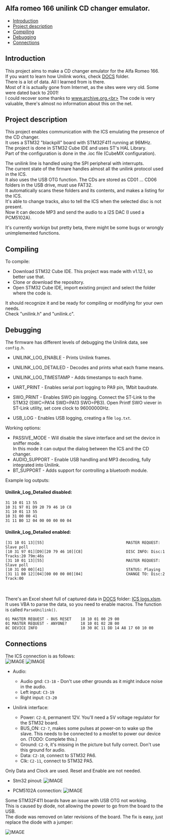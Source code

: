 ## Alfa romeo 166 unilink CD changer emulator.

<!-- MarkdownTOC -->

* [Introduction](#intro)
* [Project description](#description)
* [Compiling](#compiling)
* [Debugging](#debugging)
* [Connections](#connections)

<!-- /MarkdownTOC -->

<a id="intro"></a>
## Introduction
This project aims to make a CD changer emulator for the Alfa Romeo 166.<br>
If you want to learn how Unilink works, check [DOCS](/DOCS) folder.<br>
There is a lot of data. All I learned from is there.<br>
Most of it is actually gone from Internet, as the sites were very old. Some were dated back to 2001!<br>
I could recover some thanks to www.archive.org.<br>
The code is very valuable, there's almost no information about this on the net.<br>

<a id="description"></a>
## Project description
This project enables communication with the ICS emulating the presence of the CD changer.<br>
It uses a STM32 "blackpill" board with STM32F411 running at 96MHz.<br>
The project is done in STM32 Cube IDE and uses ST's HAL Library.<br>
Part of the configuration is done in the .ioc file (CubeMX configuration).<br>

The unilink line is handled using the SPI peripheral with interrupts.<br> 
The current state of the firmare handles almost all the unilink protocol used in the ICS.<br>
It also uses the USB OTG function. The CDs are stored as CD01 ... CD06 folders in the USB drive, must use FAT32.<br>
It automatically scans these folders and its contents, and makes a listing for the ICS.<br>
It's able to change tracks, also to tell the ICS when the selected disc is not present.<br>
Now it can decode MP3 and send the audio to a I2S DAC (I used a PCM5102A).<br>

It's currently workign but pretty beta, there might be some bugs or wrongly unimplemented functions.<br> 

<a id="compiling"></a>
## Compiling

To compile:<br>
- Download STM32 Cube IDE. This project was made with v1.12.1, so better use that.
- Clone or download the repository.
- Open STM32 Cube IDE, import existing project and select the folder where the code is.

It should recognize it and be ready for compiling or modifying for your own needs.<br>
Check "unilink.h" and "unilink.c". 
  
 
  
<a id="debugging"></a>
## Debugging

The firmware has different levels of debugging the Unilink data, see `config.h`.
  - UNILINK_LOG_ENABLE - Prints Unilink frames.
  - UNILINK_LOG_DETAILED - Decodes and prints what each frame means.
  - UNILINK_LOG_TIMESTAMP - Adds timestamps to each frame.  
  
  - UART_PRINT - Enables serial port logging to PA9 pin, 1Mbit baudrate.
  - SWO_PRINT - Enables SWO pin logging. Connect the ST-Link to the STM32 (SWC=PA14 SWD=PA13 SWO=PB3).
                Open Printf SWO viever in ST-Link utility, set core clock to 96000000Hz.
  - USB_LOG - Enables USB logging, creating a file `log.txt`.
  
Working options:
  - PASSIVE_MODE  - Will disable the slave interface and set the device in sniffer mode.<br>
    In this mode it can output the dialog between the ICS and the CD changer.
  - AUDIO_SUPPORT - Enable USB handling and MP3 decoding, fully integrated into Unilink.
  - BT_SUPPORT - Adds support for controlling a bluetooth module.
  
 Example log outputs:<br>
 
####  Unilink_Log_Detailed disabled: 
    31 10 01 13 55
    10 31 97 01 D9 20 79 46 10 C8
    31 10 01 13 55
    10 31 00 00 41
    31 11 B0 12 04 00 00 00 00 04  
    
####  Unilink_Log_Detailed enabled: 
    [31 10 01 13][55]                                    MASTER REQUEST: Slave poll
    [10 31 97 01][D9][20 79 46 10][C8]                   DISC INFO: Disc:1 Tracks:20 79m:46s
    [31 10 01 13][55]                                    MASTER REQUEST: Slave poll
    [10 31 00 00][41]                                    STATUS: Playing
    [31 11 B0 12][04][00 00 00 00][04]                   CHANGE TO: Disc:2 Track:00 
    
<br><br>
There's an Excel sheet full of captured data in [DOCS](/DOCS) folder: [ICS logs.xlsm](/DOCS/ICS%20logs.xlsm).<br>
It uses VBA to parse the data, so you need to enable macros. The function is called `ParseUnilink()`.<br>
  
    01 MASTER REQUEST - BUS RESET    18 10 01 00 29 00
    01 MASTER REQUEST - ANYONE?      18 10 01 02 2B 00
    8C DEVICE INFO                   10 30 8C 11 DD 14 A8 17 60 10 00

 
<a id="connections"></a>
## Connections

The ICS connection is as follows:<br>
![IMAGE](/DOCS/ICS_pinout.jpg)
![IMAGE](/DOCS/ICS_pinout2.jpg)
  
  - Audio:
    - Audio gnd: `C3-18` - Don't use other grounds as it might induce noise in the audio.
    - Left input: `C3-19`
    - Right input: `C3-20`
    
  - Unilink interface:
    - Power: `C2-8`, permanent 12V. You'll need a 5V voltage regulator for the STM32 board.
    - BUS_ON: `C2-7`, makes some pulses at power-on to wake up the slave. This needs to be connected to a mosfet to power our device on. (TODO: Complete this.)
    - Ground: `C2-9`, it's  missing in the picture but fully correct. Don't use this ground for audio.
    - Data: `C2-10`, connect to STM32 PA6.
    - Clk: `C2-11`, connect to STM32 PA5.
    
Only Data and Clock are used. Reset and Enable are not needed.


  - Stm32 pinout:
  ![IMAGE](/DOCS/stm32_pinout.png)


  - PCM5102A connection:
  ![IMAGE](/DOCS/PCM5102A.jpg)

Some STM32F411 boards have an issue with USB OTG not working.<br>
This is caused by diode, not allowing the power to go from the board to the USB.<br>
The diode was removed on later revisions of the board. The fix is easy, just replace the diode with a jumper:

![IMAGE](/DOCS/411_OTGFIX.jpg)

